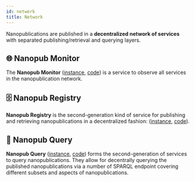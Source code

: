 ```yaml
---
id: network
title: Network
---
```


Nanopublications are published in a **decentralized network of services** with separated publishing/retrieval and querying layers.

## 🌐 Nanopub Monitor

The **Nanopub Monitor** ([instance](http://purl.org/nanopub/monitor), [code](https://github.com/tkuhn/nanopub-monitor/)) is a service to observe all services in the nanopublication network.

## 🗄️ Nanopub Registry

**Nanopub Registry** is the second-generation kind of service for publishing and retrieving nanopublications in a decentralized fashion: ([instance](https://registry.knowledgepixels.com/), [code](https://github.com/knowledgepixels/nanopub-registry)).

## 💫 Nanopub Query

**Nanopub Query** ([instance](https://query.knowledgepixels.com/), [code](https://github.com/knowledgepixels/nanopub-query)) forms the second-generation of services to query nanopublications. They allow for decentrally querying the published nanopublications via a number of SPARQL endpoint covering different subsets and aspects of nanopublications.
